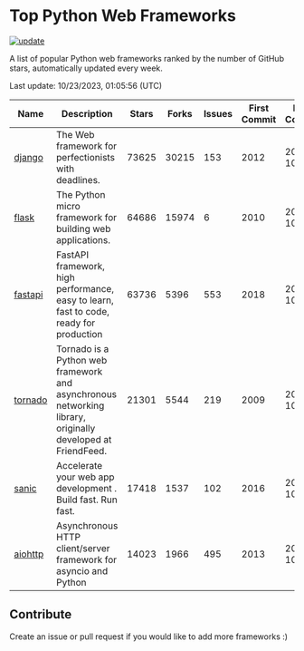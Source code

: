 # Top Python Web Frameworks

[![update](https://github.com/sunnysid3up/python-web-frameworks/actions/workflows/update.yml/badge.svg)](https://github.com/sunnysid3up/python-web-frameworks/actions/workflows/update.yml)

A list of popular Python web frameworks ranked by the number of GitHub stars, automatically updated every week.

Last update: 10/23/2023, 01:05:56 (UTC)

| Name          | Description          | Stars                     | Forks          | Issues               | First Commit        | Last Commit         |
|---------------|----------------------|---------------------------|----------------|----------------------|---------------------|---------------------|
| [django](https://github.com/django/django) | The Web framework for perfectionists with deadlines. | 73625 | 30215 | 153 | 2012 | 2023-10-22 |
| [flask](https://github.com/pallets/flask) | The Python micro framework for building web applications. | 64686 | 15974 | 6 | 2010 | 2023-10-22 |
| [fastapi](https://github.com/tiangolo/fastapi) | FastAPI framework, high performance, easy to learn, fast to code, ready for production | 63736 | 5396 | 553 | 2018 | 2023-10-22 |
| [tornado](https://github.com/tornadoweb/tornado) | Tornado is a Python web framework and asynchronous networking library, originally developed at FriendFeed. | 21301 | 5544 | 219 | 2009 | 2023-10-22 |
| [sanic](https://github.com/sanic-org/sanic) |  Accelerate your web app development . Build fast. Run fast. | 17418 | 1537 | 102 | 2016 | 2023-10-22 |
| [aiohttp](https://github.com/aio-libs/aiohttp) | Asynchronous HTTP client/server framework for asyncio and Python | 14023 | 1966 | 495 | 2013 | 2023-10-22 |

## Contribute 

Create an issue or pull request if you would like to add more frameworks :)